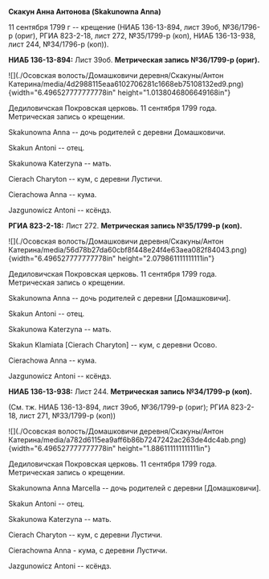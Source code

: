**Скакун Анна Антонова (Skakunowna Anna)**

11 сентября 1799 г -- крещение (НИАБ 136-13-894, лист 39об, №36/1796-р
(ориг), РГИА 823-2-18, лист 272, №35/1799-р (коп), НИАБ 136-13-938, лист
244, №34/1796-р (коп)).

**НИАБ 136-13-894:** Лист 39об. **Метрическая запись №36/1799-р
(ориг).**

![](./Осовская волость/Домашковичи деревня/Скакуны/Антон Катерина/media/4d2988115eaa6102706281c1668eb75108132ed9.png){width="6.496527777777778in"
height="1.0138046806649168in"}

Дедиловичская Покровская церковь. 11 сентября 1799 года. Метрическая
запись о крещении.

Skakunowna Anna -- дочь родителей с деревни Домашковичи.

Skakun Antoni -- отец.

Skakunowa Katerzyna -- мать.

Cierach Charyton -- кум, с деревни Лустичи.

Cierachowa Anna -- кума.

Jazgunowicz Antoni -- ксёндз.

**РГИА 823-2-18:** Лист 272. **Метрическая запись №35/1799-р (коп).**

![](./Осовская волость/Домашковичи деревня/Скакуны/Антон Катерина/media/56d78b27da60cbf8f448e24f4e63aea082f84043.png){width="6.496527777777778in"
height="2.079861111111111in"}

Дедиловичская Покровская церковь. 11 сентября 1799 года. Метрическая
запись о крещении.

Skakunowna Anna -- дочь родителей с деревни \[Домашковичи\].

Skakun Antoni -- отец.

Skakunowa Katerzyna -- мать.

Skakun Klamiata \[Cierach Charyton\] -- кум, с деревни Осово.

Cierachowa Anna -- кума.

Jazgunowicz Antoni -- ксёндз.

**НИАБ 136-13-938:** Лист 244. **Метрическая запись №34/1799-р (коп).**

(См. тж. НИАБ 136-13-894, лист 39об, №36/1799-р (ориг); РГИА 823-2-18,
лист 271, №33/1799-р (коп))

![](./Осовская волость/Домашковичи деревня/Скакуны/Антон Катерина/media/a782d6115ea9aff6b86b7247242ac263de4dc4ab.png){width="6.496527777777778in"
height="1.886111111111111in"}

Дедиловичская Покровская церковь. 11 сентября 1799 года. Метрическая
запись о крещении.

Skakunowna Anna Marcella -- дочь родителей с деревни \[Домашковичи\].

Skakun Antoni -- отец.

Skakunowa Katerzyna -- мать.

Cierach Charyton -- кум, с деревни Лустичи.

Cierachowna Anna - кума, с деревни Лустичи.

Jazgunowicz Antoni -- ксёндз.
